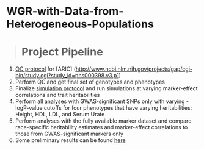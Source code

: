 # WGR-with-Data-from-Heterogeneous-Populations

># Project Pipeline
1. [QC protocol](https://github.com/sudhaveturi/WGR-with-Data-from-Heterogeneous-Populations/blob/master/QC%20protocol.md) for [ARIC] (http://www.ncbi.nlm.nih.gov/projects/gap/cgi-bin/study.cgi?study_id=phs000398.v3.p1)
2. Perform QC and get final set of genotypes and phenotypes 
3. Finalize [simulation protocol](https://github.com/sudhaveturi/WGR-with-Data-from-Heterogeneous-Populations/blob/master/SimulationProtocol_MESA.md.pdf) and run simulations at varying marker-effect correlations and trait heritabilities
3. Perform all analyses with GWAS-significant SNPs only with varying -logP-value cutoffs for four phenotypes that have varying heritabilities: Height, HDL, LDL, and Serum Urate
4. Perform analyses with the fully available marker dataset and compare race-specific heritability estimates and marker-effect correlations to those from GWAS-significant markers only
5. Some preliminary results can be found [here](https://github.com/sudhaveturi/WGR-with-Data-from-Heterogeneous-Populations/blob/master/WGR_InteractionModel.pdf)
